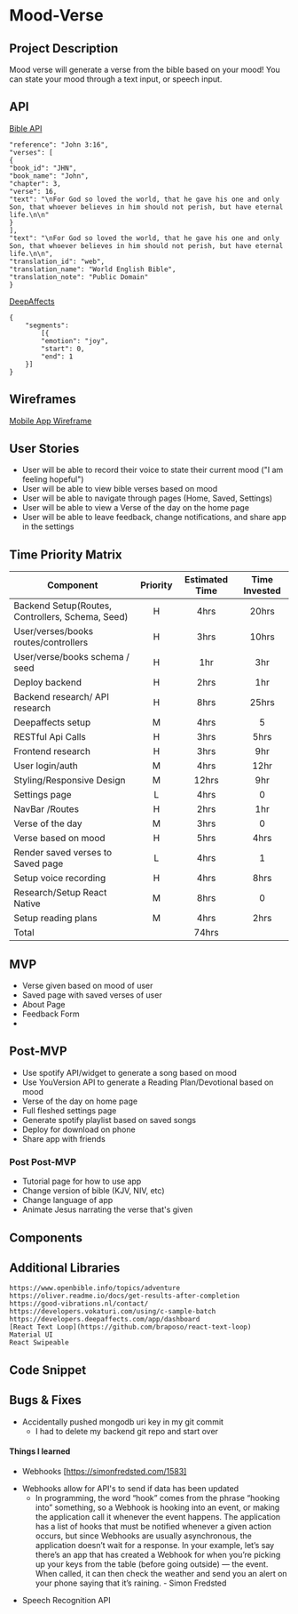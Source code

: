 # Mood-Verse

## Project Description
Mood verse will generate a verse from the bible based on your mood! You can state your mood through a text input, or speech input.
## API
[Bible API](https://bible-api.com/)
```{
"reference": "John 3:16",
"verses": [
{
"book_id": "JHN",
"book_name": "John",
"chapter": 3,
"verse": 16,
"text": "\nFor God so loved the world, that he gave his one and only Son, that whoever believes in him should not perish, but have eternal life.\n\n"
}
],
"text": "\nFor God so loved the world, that he gave his one and only Son, that whoever believes in him should not perish, but have eternal life.\n\n",
"translation_id": "web",
"translation_name": "World English Bible",
"translation_note": "Public Domain"
}
```
[DeepAffects](https://developers.deepaffects.com/docs)
```
{
    "segments":
        [{
        "emotion": "joy",
        "start": 0,
        "end": 1
    }]
}
```

## Wireframes
[Mobile App Wireframe](https://www.figma.com/file/ZGbwX63DAzaRzunCK5cLhn/Mood-Verse)

## User Stories
* User will be able to record their voice  to state their current mood ("I am feeling hopeful")
* User will be able to view bible verses based on mood
* User will be able to navigate through pages (Home, Saved, Settings)
* User will be able to view a Verse of the day on the home page
* User will be able to leave feedback, change notifications, and share app in the settings

## Time Priority Matrix
| Component                    | Priority | Estimated Time | Time Invested |
| --------------------------   | :----:   |  :-----------: | :-----------: |
| Backend Setup(Routes, Controllers, Schema, Seed)          |    H     |      4hrs      |  20hrs |
| User/verses/books routes/controllers | H | 3hrs | 10hrs |
|  User/verse/books schema / seed | H | 1hr | 3hr|
| Deploy backend | H | 2hrs | 1hr |
| Backend research/ API research | H | 8hrs | 25hrs |
| Deepaffects setup | M | 4hrs | 5 |
| RESTful Api Calls            | H | 3hrs | 5hrs |
| Frontend research | H | 3hrs | 9hr |
| User login/auth | M | 4hrs | 12hr |
| Styling/Responsive Design | M | 12hrs | 9hr |
| Settings page | L | 4hrs | 0 |
| NavBar /Routes | H | 2hrs | 1hr |
| Verse of the day | M | 3hrs | 0 |
| Verse based on mood | H | 5hrs | 4hrs |
| Render saved verses to Saved page | L | 4hrs | 1 |
| Setup voice recording | H | 4hrs | 8hrs |
| Research/Setup React Native | M | 8hrs | 0 |
| Setup reading plans | M | 4hrs | 2hrs |
| Total                        |          |     74hrs     |               |   
## MVP
* Verse given based on mood of user
* Saved page with saved verses of user
* About Page
* Feedback Form
*
## Post-MVP
* Use spotify API/widget to generate a song based on mood
* Use YouVersion API to generate a Reading Plan/Devotional based on mood
* Verse of the day on home page
* Full fleshed settings page
* Generate spotify playlist based on saved songs
* Deploy for download on phone
* Share app with friends


### Post Post-MVP
* Tutorial page for how to use app
* Change version of bible (KJV, NIV, etc)
* Change language of app
* Animate Jesus narrating the verse that's given
## Components

## Additional Libraries
    https://www.openbible.info/topics/adventure
    https://oliver.readme.io/docs/get-results-after-completion
    https://good-vibrations.nl/contact/
    https://developers.vokaturi.com/using/c-sample-batch
    https://developers.deepaffects.com/app/dashboard
    [React Text Loop](https://github.com/braposo/react-text-loop)
    Material UI
    React Swipeable
## Code Snippet

## Bugs & Fixes
* Accidentally pushed mongodb uri key in my git commit
    * I had to delete my backend git repo and start over
#### Things I learned
- Webhooks [https://simonfredsted.com/1583]
* Webhooks allow for API's to send if data has been updated
    * In programming, the word “hook” comes from the phrase “hooking into” something, so a Webhook is hooking into an event, or making the application call it whenever the event happens. The application has a list of hooks that must be notified whenever a given action occurs, but since Webhooks are usually asynchronous, the application doesn’t wait for a response. In your example, let’s say there’s an app that has created a Webhook for when you’re picking up your keys from the table (before going outside) — the event. When called, it can then check the weather and send you an alert on your phone saying that it’s raining. - Simon Fredsted
- Speech Recognition API